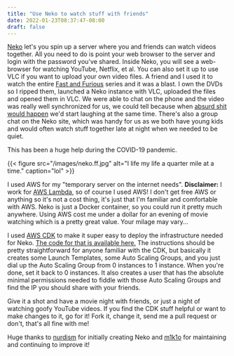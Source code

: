 ```yaml
---
title: "Use Neko to watch stuff with friends"
date: 2022-01-23T08:37:47-08:00
draft: false
---
```


[Neko](https://github.com/m1k1o/neko) let's you spin up a server where you and friends can watch videos together. All you need to do is point your web browser to the server and login with the password you've shared. Inside Neko, you will see a web-browser for watching YouTube, Netflix, et al. You can also set it up to use VLC if you want to upload your own video files. A friend and I used it to watch the entire [Fast and Furious](https://en.wikipedia.org/wiki/Fast_%26_Furious) series and it was a blast. I own the DVDs so I ripped them, launched a Neko instance with VLC, uploaded the files and opened them in VLC. We were able to chat on the phone and the video was really well synchronized for us, we could tell because when [absurd shit would happen](https://youtu.be/jXwxLoEe-M0?t=177) we'd start laughing at the same time. There's also a group chat on the Neko site, which was handy for us as we both have young kids and would often watch stuff together late at night when we needed to be quiet.

This has been a huge help during the COVID-19 pandemic.

{{< figure src="/images/neko.ff.jpg" alt="I life my life a quarter mile at a time." caption="lol" >}}

I used AWS for my "temporary server on the internet needs". **Disclaimer:** I work for [AWS Lambda](https://aws.amazon.com/lambda/), so of course I used AWS! I don't get free AWS or anything so it's not a cost thing, it's just that I'm familiar and comfortable with AWS. Neko is just a Docker container, so you could run it pretty much anywhere. Using AWS cost me under a dollar for an evening of movie watching which is a pretty great value. Your milage may vary...

I used [AWS CDK](https://aws.amazon.com/cdk/) to make it super easy to deploy the infrastructure needed for Neko. [The code for that is available here.](https://github.com/wnka/neko-cdk-infrastructure) The instructions should be pretty straightforward for anyone familiar with the CDK, but basically it creates some Launch Templates, some Auto Scaling Groups, and you just dial up the Auto Scaling Group from 0 instances to 1 instance. When you're done, set it back to 0 instances. It also creates a user that has the absolute minimal permissions needed to fiddle with those Auto Scaling Groups and find the IP you should share with your friends.

Give it a shot and have a movie night with friends, or just a night of watching goofy YouTube videos. If you find the CDK stuff helpful or want to make changes to it, go for it! Fork it, change it, send me a pull request or don't, that's all fine with me!

Huge thanks to [nurdism](https://github.com/nurdism/neko) for initially creating Neko and [m1k1o](https://github.com/m1k1o/neko) for maintaining and continuing to improve it!
